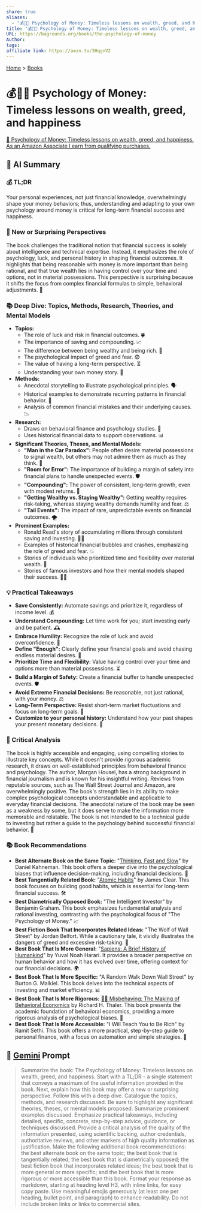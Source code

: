 ```yaml
---
share: true
aliases:
  - "💰🤔😊 Psychology of Money: Timeless lessons on wealth, greed, and happiness"
title: "💰🤔😊 Psychology of Money: Timeless lessons on wealth, greed, and happiness"
URL: https://bagrounds.org/books/the-psychology-of-money
Author: 
tags: 
affiliate link: https://amzn.to/3HqgnV2
---
```

[Home](../index.md) > [Books](./index.md)  
# 💰🤔😊 Psychology of Money: Timeless lessons on wealth, greed, and happiness  
[🛒 Psychology of Money: Timeless lessons on wealth, greed, and happiness. As an Amazon Associate I earn from qualifying purchases.](https://amzn.to/3HqgnV2)  
  
## 🤖 AI Summary  
### 💰 TL;DR  
Your personal experiences, not just financial knowledge, overwhelmingly shape your money behaviors; thus, understanding and adapting to your own psychology around money is critical for long-term financial success and happiness.  
  
### 🤔 New or Surprising Perspectives  
The book challenges the traditional notion that financial success is solely about intelligence and technical expertise. Instead, it emphasizes the role of psychology, luck, and personal history in shaping financial outcomes. It highlights that being reasonable with money is more important than being rational, and that true wealth lies in having control over your time and options, not in material possessions. This perspective is surprising because it shifts the focus from complex financial formulas to simple, behavioral adjustments. 🤯  
  
### 📚 Deep Dive: Topics, Methods, Research, Theories, and Mental Models  
* **Topics:**  
    * The role of luck and risk in financial outcomes. 🍀  
    * The importance of saving and compounding. 📈  
    * The difference between being wealthy and being rich. 💎  
    * The psychological impact of greed and fear. 😨  
    * The value of having a long-term perspective. ⏳  
    * Understanding your own money story. 📖  
* **Methods:**  
    * Anecdotal storytelling to illustrate psychological principles. 🗣️  
    * Historical examples to demonstrate recurring patterns in financial behavior. 📜  
    * Analysis of common financial mistakes and their underlying causes. 📉  
* **Research:**  
    * Draws on behavioral finance and psychology studies. 🧠  
    * Uses historical financial data to support observations. 📊  
* **Significant Theories, Theses, and Mental Models:**  
    * **"Man in the Car Paradox":** People often desire material possessions to signal wealth, but others may not admire them as much as they think. 🚗  
    * **"Room for Error":** The importance of building a margin of safety into financial plans to handle unexpected events. 🛡️  
    * **"Compounding":** The power of consistent, long-term growth, even with modest returns. 🚀  
    * **"Getting Wealthy vs. Staying Wealthy":** Getting wealthy requires risk-taking, whereas staying wealthy demands humility and fear. ⚖️  
    * **"Tail Events":** The impact of rare, unpredictable events on financial outcomes. 🌪️  
* **Prominent Examples:**  
    * Ronald Read's story of accumulating millions through consistent saving and investing. 🧑‍🦳  
    * Examples of historical financial bubbles and crashes, emphasizing the role of greed and fear. 💥  
    * Stories of individuals who prioritized time and flexibility over material wealth. 🧘  
    * Stories of famous investors and how their mental models shaped their success. 🧑‍💼  
  
### 💡 Practical Takeaways  
* **Save Consistently:** Automate savings and prioritize it, regardless of income level. 💰  
* **Understand Compounding:** Let time work for you; start investing early and be patient. 🕰️  
* **Embrace Humility:** Recognize the role of luck and avoid overconfidence. 🙇  
* **Define "Enough":** Clearly define your financial goals and avoid chasing endless material desires. 🎯  
* **Prioritize Time and Flexibility:** Value having control over your time and options more than material possessions. ⏳  
* **Build a Margin of Safety:** Create a financial buffer to handle unexpected events. 🛡️  
* **Avoid Extreme Financial Decisions:** Be reasonable, not just rational, with your money. ⚖️  
* **Long-Term Perspective:** Resist short-term market fluctuations and focus on long-term goals. 🔭  
* **Customize to your personal history:** Understand how your past shapes your present monetary decisions. 🧩  
  
### 🧐 Critical Analysis  
The book is highly accessible and engaging, using compelling stories to illustrate key concepts. While it doesn't provide rigorous academic research, it draws on well-established principles from behavioral finance and psychology. The author, Morgan Housel, has a strong background in financial journalism and is known for his insightful writing. Reviews from reputable sources, such as The Wall Street Journal and Amazon, are overwhelmingly positive. The book's strength lies in its ability to make complex psychological concepts understandable and applicable to everyday financial decisions. The anecdotal nature of the book may be seen as a weakness by some, but it does serve to make the information more memorable and relatable. The book is not intended to be a technical guide to investing but rather a guide to the psychology behind successful financial behavior. 📝  
  
### 📚 Book Recommendations  
* **Best Alternate Book on the Same Topic:** "[Thinking, Fast and Slow](./thinking-fast-and-slow.md)" by Daniel Kahneman. This book offers a deeper dive into the psychological biases that influence decision-making, including financial decisions. 🧠  
* **Best Tangentially Related Book:** "[Atomic Habits](./atomic-habits.md)" by James Clear. This book focuses on building good habits, which is essential for long-term financial success. 🛠️  
* **Best Diametrically Opposed Book:** "The Intelligent Investor" by Benjamin Graham. This book emphasizes fundamental analysis and rational investing, contrasting with the psychological focus of "The Psychology of Money." 📈  
* **Best Fiction Book That Incorporates Related Ideas:** "The Wolf of Wall Street" by Jordan Belfort. While a cautionary tale, it vividly illustrates the dangers of greed and excessive risk-taking. 🐺  
* **Best Book That Is More General:** "[Sapiens: A Brief History of Humankind](./sapiens-a-brief-history-of-humankind.md)" by Yuval Noah Harari. It provides a broader perspective on human behavior and how it has evolved over time, offering context for our financial decisions. 🌍  
* **Best Book That Is More Specific:** "A Random Walk Down Wall Street" by Burton G. Malkiel. This book delves into the technical aspects of investing and market efficiency. 📊  
* **Best Book That Is More Rigorous:** [🤔💸 Misbehaving: The Making of Behavioral Economics](./misbehaving-the-making-of-behavioral-economics.md) by Richard H. Thaler. This book presents the academic foundation of behavioral economics, providing a more rigorous analysis of psychological biases. 🔬  
* **Best Book That Is More Accessible:** "I Will Teach You to Be Rich" by Ramit Sethi. This book offers a more practical, step-by-step guide to personal finance, with a focus on automation and simple strategies. 💸  
  
## 💬 [Gemini](https://gemini.google.com) Prompt  
> Summarize the book: The Psychology of Money: Timeless lessons on wealth, greed, and happiness. Start with a TL;DR - a single statement that conveys a maximum of the useful information provided in the book. Next, explain how this book may offer a new or surprising perspective. Follow this with a deep dive. Catalogue the topics, methods, and research discussed. Be sure to highlight any significant theories, theses, or mental models proposed. Summarize prominent examples discussed. Emphasize practical takeaways, including detailed, specific, concrete, step-by-step advice, guidance, or techniques discussed. Provide a critical analysis of the quality of the information presented, using scientific backing, author credentials, authoritative reviews, and other markers of high quality information as justification. Make the following additional book recommendations: the best alternate book on the same topic; the best book that is tangentially related; the best book that is diametrically opposed; the best fiction book that incorporates related ideas; the best book that is more general or more specific; and the best book that is more rigorous or more accessible than this book. Format your response as markdown, starting at heading level H3, with inline links, for easy copy paste. Use meaningful emojis generously (at least one per heading, bullet point, and paragraph) to enhance readability. Do not include broken links or links to commercial sites.
